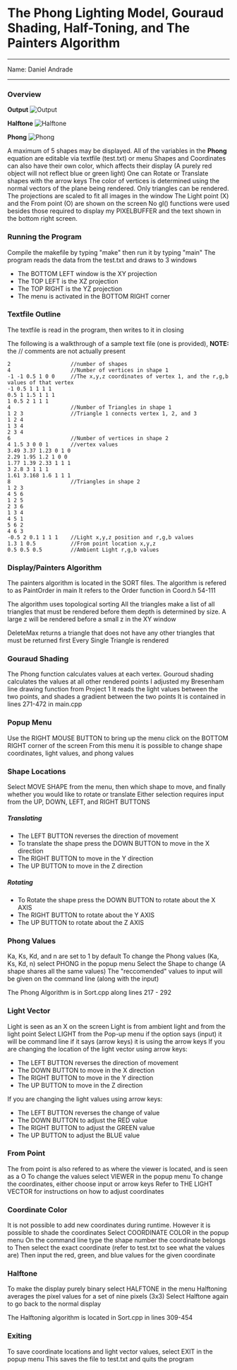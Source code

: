 # The Phong Lighting Model, Gouraud Shading, Half-Toning, and The Painters Algorithm

---

Name: Daniel Andrade 

---

### Overview

**Output**
![Output](imgs/Proj3(3).png)

**Halftone**
![Halftone](imgs/Proj3(Halftone).png)

**Phong**
![Phong](imgs/Proj3(Phong).png)

A maximum of 5 shapes may be displayed. All of the variables in the **Phong** equation are editable via textfile (test.txt) or menu
Shapes and Coordinates can also have their own color, which affects their display (A purely red object will not reflect blue or green light)
One can Rotate or Translate shapes with the arrow keys
The color of vertices is determined using the normal vectors of the plane being rendered.
Only triangles can be rendered.
The projections are scaled to fit all images in the window
The Light point (X) and the From point (O) are shown on the screen
No gl() functions were used besides those required to display my PIXELBUFFER and the text shown in the bottom right screen.

### Running the Program

Compile the makefile by typing "make" then run it by typing "main"
The program reads the data from the test.txt and draws to 3 windows

- The BOTTOM LEFT window is the XY projection
- The TOP LEFT is the XZ projection
- The TOP RIGHT is the YZ projection
- The menu is activated in the BOTTOM RIGHT corner

### Textfile Outline

The textfile is read in the program, then writes to it in closing


The following is a walkthrough of a sample text file (one is provided), **NOTE:** the // comments are not actually present

```
2                   //number of shapes
4                   //Number of vertices in shape 1
-1 -1 0.5 1 0 0     //The x,y,z coordinates of vertex 1, and the r,g,b values of that vertex
-1 0.5 1 1 1 1
0.5 1 1.5 1 1 1
1 0.5 2 1 1 1
4                   //Number of Triangles in shape 1
1 2 3               //Triangle 1 connects vertex 1, 2, and 3
1 2 4
1 3 4
2 3 4
6                   //Number of vertices in shape 2
4 1.5 3 0 0 1       //vertex values
3.49 3.37 1.23 0 1 0
2.29 1.95 1.2 1 0 0
1.77 1.39 2.33 1 1 1
3 2.8 3 1 1 1
1.61 3.168 1.6 1 1 1
8                   //Triangles in shape 2
1 2 3
4 5 6
1 2 5
2 3 6
1 3 4
4 5 1
5 6 2
4 6 3
-0.5 2 0.1 1 1 1    //Light x,y,z position and r,g,b values
1.3 1 0.5           //From point location x,y,z
0.5 0.5 0.5         //Ambient Light r,g,b values
```


### Display/Painters Algorithm

The painters algorithm is located in the SORT files.
The algorithm is refered to as PaintOrder in main
It refers to the Order function in Coord.h 54-111

The algorithm uses topological sorting
All the triangles make a list of all triangles that must be rendered before them
depth is determined by size. A large z will be rendered before a small z in the XY window

DeleteMax returns a triangle that does not have any other triangles that must be returned first
Every Single Triangle is rendered

### Gouraud Shading

The Phong function calculates values at each vertex. Gouroud shading calculates the values at all other rendered points
I adjusted my Bresenham line drawing function from Project 1
It reads the light values between the two points, and shades a gradient between the two points
It is contained in lines 271-472 in main.cpp


### Popup Menu

Use the RIGHT MOUSE BUTTON to bring up the menu
click on the BOTTOM RIGHT corner of the screen
From this menu it is possible to change shape coordinates, light values, and phong values


### Shape Locations

Select MOVE SHAPE from the menu, then which shape to move, and finally whether you would like to rotate or translate
Either selection requires input from the UP, DOWN, LEFT, and RIGHT BUTTONS

##### Translating

- The LEFT BUTTON reverses the direction of movement
- To translate the shape press the DOWN BUTTON to move in the X direction
- The RIGHT BUTTON to move in the Y direction
- The UP BUTTON to move in the Z direction
	
##### Rotating

- To Rotate the shape press the DOWN BUTTON to rotate about the X AXIS
- The RIGHT BUTTON to rotate about the Y AXIS
- The UP BUTTON to rotate about the Z AXIS

### Phong Values

Ka, Ks, Kd, and n are set to 1 by default
To change the Phong values (Ka, Ks, Kd, n) select PHONG in the popup menu
Select the Shape to change (A shape shares all the same values)
The "reccomended" values to input will be given on the command line (along with the input)

The Phong Algorithm is in Sort.cpp along lines 217 - 292

### Light Vector

Light is seen as an X on the screen
Light is from ambient light and from the light point
Select LIGHT from the Pop-up menu
if the option says (input) it will be command line
if it says (arrow keys) it is using the arrow keys
If you are changing the location of the light vector using arrow keys:
- The LEFT BUTTON reverses the direction of movement
- The DOWN BUTTON to move in the X direction
- The RIGHT BUTTON to move in the Y direction
- The UP BUTTON to move in the Z direction

If you are changing the light values using arrow keys:
- The LEFT BUTTON reverses the change of value
- The DOWN BUTTON to adjust the RED value
- The RIGHT BUTTON to adjust the GREEN value
- The UP BUTTON to adjust the BLUE value

### From Point

The from point is also refered to as where the viewer is located, and is seen as a O
To change the values select VIEWER in the popup menu
To change the coordinates, either choose input or arrow keys
Refer to THE LIGHT VECTOR for instructions on how to adjust coordinates

### Coordinate Color

It is not possible to add new coordinates during runtime. However it is possible to shade the coordinates
Select COORDINATE COLOR in the popup menu
On the command line type the shape number the coordinate belongs to
Then select the exact coordinate (refer to test.txt to see what the values are)
Then input the red, green, and blue values for the given coordinate

### Halftone

To make the display purely binary select HALFTONE in the menu
Halftoning averages the pixel values for a set of nine pixels (3x3)
Select Halftone again to go back to the normal display

The Halftoning algorithm is located in Sort.cpp in lines 309-454

### Exiting

To save coordinate locations and light vector values, select EXIT in the popup menu
This saves the file to test.txt and quits the program